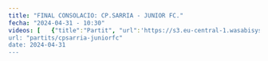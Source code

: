 ```yaml
---
title: "FINAL CONSOLACIO: CP.SARRIA - JUNIOR FC."
fecha: "2024-04-31 - 10:30"
videos: [   {"title":"Partit", "url":'https://s3.eu-central-1.wasabisys.com/cpsarria/T23-24/mic2024/mic20240431-cpsarria-juniorfc-final.mp4}]
url: "partits/cpsarria-juniorfc"
date: 2024-04-31
---
```

